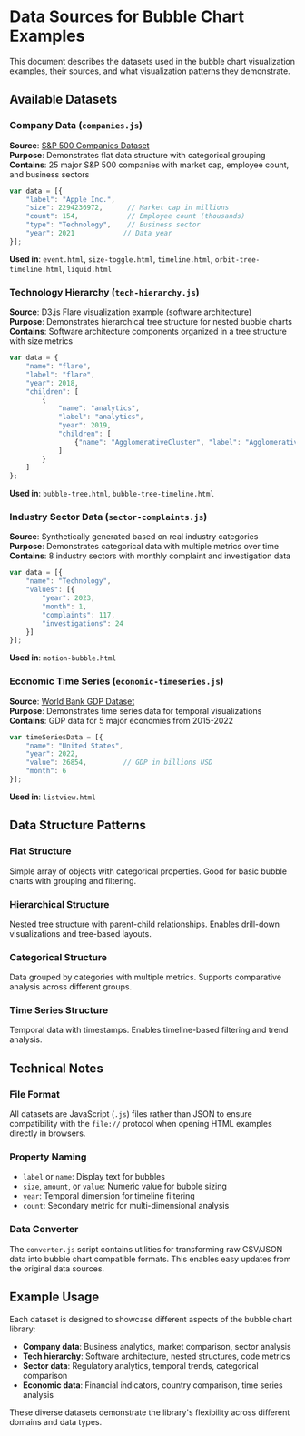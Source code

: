 # Data Sources for Bubble Chart Examples

This document describes the datasets used in the bubble chart visualization examples, their sources, and what visualization patterns they demonstrate.

## Available Datasets

### Company Data (`companies.js`)
**Source**: [S&P 500 Companies Dataset](https://github.com/datasets/s-and-p-500-companies)  
**Purpose**: Demonstrates flat data structure with categorical grouping  
**Contains**: 25 major S&P 500 companies with market cap, employee count, and business sectors  

```javascript
var data = [{
    "label": "Apple Inc.",
    "size": 2294236972,      // Market cap in millions
    "count": 154,            // Employee count (thousands) 
    "type": "Technology",    // Business sector
    "year": 2021            // Data year
}];
```

**Used in**: `event.html`, `size-toggle.html`, `timeline.html`, `orbit-tree-timeline.html`, `liquid.html`

### Technology Hierarchy (`tech-hierarchy.js`)
**Source**: D3.js Flare visualization example (software architecture)  
**Purpose**: Demonstrates hierarchical tree structure for nested bubble charts  
**Contains**: Software architecture components organized in a tree structure with size metrics  

```javascript
var data = {
    "name": "flare",
    "label": "flare",
    "year": 2018,
    "children": [
        {
            "name": "analytics",
            "label": "analytics", 
            "year": 2019,
            "children": [
                {"name": "AgglomerativeCluster", "label": "AgglomerativeCluster", "amount": 3938, "year": 2021}
            ]
        }
    ]
};
```

**Used in**: `bubble-tree.html`, `bubble-tree-timeline.html`

### Industry Sector Data (`sector-complaints.js`)
**Source**: Synthetically generated based on real industry categories  
**Purpose**: Demonstrates categorical data with multiple metrics over time  
**Contains**: 8 industry sectors with monthly complaint and investigation data  

```javascript
var data = [{
    "name": "Technology",
    "values": [{
        "year": 2023,
        "month": 1,
        "complaints": 117,
        "investigations": 24
    }]
}];
```

**Used in**: `motion-bubble.html`

### Economic Time Series (`economic-timeseries.js`)
**Source**: [World Bank GDP Dataset](https://github.com/datasets/gdp)  
**Purpose**: Demonstrates time series data for temporal visualizations  
**Contains**: GDP data for 5 major economies from 2015-2022  

```javascript
var timeSeriesData = [{
    "name": "United States", 
    "year": 2022,
    "value": 26854,         // GDP in billions USD
    "month": 6
}];
```

**Used in**: `listview.html`

## Data Structure Patterns

### Flat Structure
Simple array of objects with categorical properties. Good for basic bubble charts with grouping and filtering.

### Hierarchical Structure  
Nested tree structure with parent-child relationships. Enables drill-down visualizations and tree-based layouts.

### Categorical Structure
Data grouped by categories with multiple metrics. Supports comparative analysis across different groups.

### Time Series Structure
Temporal data with timestamps. Enables timeline-based filtering and trend analysis.

## Technical Notes

### File Format
All datasets are JavaScript (`.js`) files rather than JSON to ensure compatibility with the `file://` protocol when opening HTML examples directly in browsers.

### Property Naming
- `label` or `name`: Display text for bubbles
- `size`, `amount`, or `value`: Numeric value for bubble sizing
- `year`: Temporal dimension for timeline filtering
- `count`: Secondary metric for multi-dimensional analysis

### Data Converter
The `converter.js` script contains utilities for transforming raw CSV/JSON data into bubble chart compatible formats. This enables easy updates from the original data sources.

## Example Usage

Each dataset is designed to showcase different aspects of the bubble chart library:

- **Company data**: Business analytics, market comparison, sector analysis
- **Tech hierarchy**: Software architecture, nested structures, code metrics  
- **Sector data**: Regulatory analytics, temporal trends, categorical comparison
- **Economic data**: Financial indicators, country comparison, time series analysis

These diverse datasets demonstrate the library's flexibility across different domains and data types. 